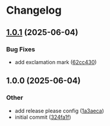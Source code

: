 # Changelog

## [1.0.1](https://github.com/kosmoz/release-please-test/compare/1.0.0...1.0.1) (2025-06-04)


### Bug Fixes

* add exclamation mark ([62cc430](https://github.com/kosmoz/release-please-test/commit/62cc4303019158e7e55c6ea34acdb1227bf84d9b))

## 1.0.0 (2025-06-04)


### Other

* add release please config ([1a3aeca](https://github.com/kosmoz/release-please-test/commit/1a3aecab3da93d07fd5f70899192b45115d3b8e5))
* initial commit ([324fa1f](https://github.com/kosmoz/release-please-test/commit/324fa1fa81110c9ceff33216bafe09e7b1b7e37b))
